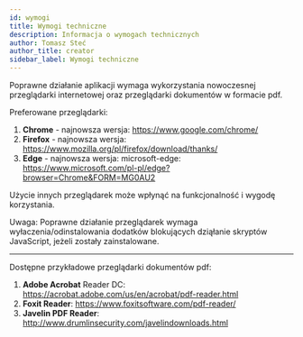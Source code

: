 ```yaml
---
id: wymogi
title: Wymogi techniczne
description: Informacja o wymogach technicznych
author: Tomasz Steć
author_title: creator
sidebar_label: Wymogi techniczne
---
```


Poprawne działanie aplikacji wymaga wykorzystania nowoczesnej przeglądarki internetowej oraz przeglądarki dokumentów w formacie pdf.

Preferowane przeglądarki:

1. **Chrome** - najnowsza wersja: https://www.google.com/chrome/
2. **Firefox** - najnowsza wersja: https://www.mozilla.org/pl/firefox/download/thanks/
3. **Edge** - najnowsza wersja: microsoft-edge: https://www.microsoft.com/pl-pl/edge?browser=Chrome&FORM=MG0AU2

Użycie innych przeglądarek może wpłynąć na funkcjonalność i wygodę korzystania.

Uwaga: Poprawne działanie przeglądarek wymaga wyłaczenia/odinstalowania dodatków blokujących dziąłanie skryptów JavaScript, jeżeli zostały zainstalowane.

---

Dostępne przykładowe przeglądarki dokumentów pdf:

1. **Adobe Acrobat** Reader DC: https://acrobat.adobe.com/us/en/acrobat/pdf-reader.html
2. **Foxit Reader**: https://www.foxitsoftware.com/pdf-reader/
3. **Javelin PDF Reader**: http://www.drumlinsecurity.com/javelindownloads.html
